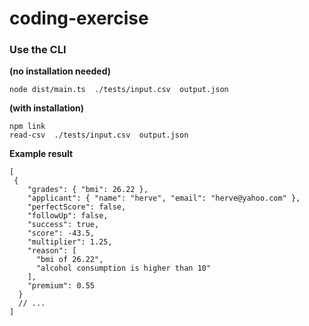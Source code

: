# coding-exercise


### Use the CLI

**(no installation needed)**

```shell
node dist/main.ts  ./tests/input.csv  output.json
```

**(with installation)**

```shell
npm link
read-csv  ./tests/input.csv  output.json
```



**Example result**

```json5
[
 {
    "grades": { "bmi": 26.22 },
    "applicant": { "name": "herve", "email": "herve@yahoo.com" },
    "perfectScore": false,
    "followUp": false,
    "success": true,
    "score": -43.5,
    "multiplier": 1.25,
    "reason": [
      "bmi of 26.22",
      "alcohol consumption is higher than 10"
    ],
    "premium": 0.55
  }
  // ...
]
```


